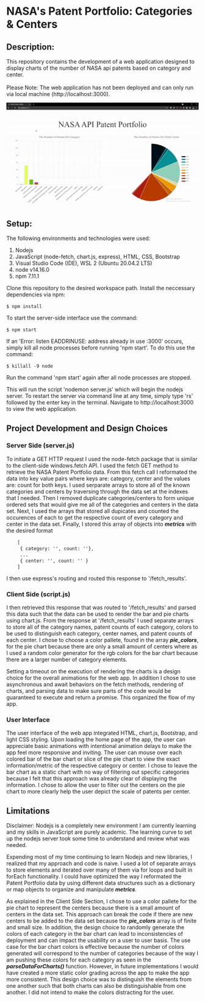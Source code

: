 # NASA's Patent Portfolio: Categories & Centers

## Description:
This repository contains the development of a web application designed to display charts of the number of NASA api patents based on category and center. 
<br></br>
Please Note: The web application has not been deployed and can only run via local machine (http://localhost:3000). 

<div align="center">
    <img src="./assets/Ames-main.gif">
</div>

## Setup: 
The following environments and technologies were used: 
1. Nodejs
2. JavaScript (node-fetch, chart.js, express), HTML, CSS, Bootstrap
3. Visual Studio Code (IDE), WSL 2 (Ubuntu 20.04.2 LTS)
4. node v14.16.0
5. npm 7.11.1


Clone this repository to the desired workspace path. 
Install the neccessary dependencies via npm: 
```
$ npm install
```
To start the server-side interface use the command:
```
$ npm start
```
If an 'Error: listen EADDRINUSE: address already in use :3000' occurs, simply kill all node processes before running 'npm start'. To do this use the command: 
```
$ killall -9 node
```
Run the command 'npm start' again after all node processes are stopped.

This will run the script 'nodemon server.js' which will begin the nodejs server. To restart the server via command line at any time, simply type 'rs' followed by the enter key in the terminal. 
Navigate to http://localhost:3000 to view the web application.

## Project Development and Design Choices

### Server Side (server.js)
To initiate a GET HTTP request I used the node-fetch package that is similar to the client-side windows.fetch API. I used the fetch GET method to retrieve the NASA Patent Portfolio data. From this fetch call I reformated the data into key value pairs where keys are: category, center and the values are: count for both keys. I used serparate arrays to store all of the known categories and centers by traversing through the data set at the indexes that I needed. Then I removed duplicate categories/centers to form unique ordered sets that would give me all of the categories and centers in the data set. Next, I used the arrays that stored all dupicates and counted the occurences of each to get the respective count of every category and center in the data set. Finally, I stored this array of objects into ***metrics*** with the desired format
```
    [
     { category: '', count: ''},
     ...
     { center: '', count: '' }
    ]
```
I then use express's routing and routed this response to '/fetch_results'. 

### Client Side (script.js)
I then retrieved this response that was routed to '/fetch_results' and parsed this data such that the data can be used to render the bar and pie charts using chart.js. From the response at '/fetch_results' I used separate arrays to store all of the category names, patent counts of each category, colors to be used to distinguish each category, center names, and patent counts of each center. I chose to choose a color pallete, found in the array ***pie_colors***, for the pie chart because there are only a small amount of centers where as I used a random color generator for the rgb colors for the bar chart because there are a larger number of category elements. 

Setting a timeout on the execution of rendering the charts is a design choice for the overall animations for the web app. In addition I chose to use asynchronous and await behaviors on the fetch methods, rendering of charts, and parsing data to make sure parts of the code would be guaranteed to execute and return a promise. This organized the flow of my app. 

### User Interface
The user interface of the web app integrated HTML, chart.js, Bootstrap, and light CSS styling. Upon loading the home page of the app, the user can appreciate basic animations with intentional animation delays to make the app feel more responsive and inviting. The user can mouse over each colored bar of the bar chart or slice of the pie chart to view the exact information/metric of the respective category or center. I chose to leave the bar chart as a static chart with no way of filtering out specific categories because I felt that this approach was already clear of displaying the information. I chose to allow the user to filter out the centers on the pie chart to more clearly help the user depict the scale of patents per center.      


## Limitations
Disclaimer: Nodejs is a completely new environment I am currently learning and my skills in JavaScript are purely academic. The learning curve to set up the nodejs server took some time to understand and review what was needed. 

Expending most of my time continuing to learn Nodejs and new libraries, I realized that my approach and code is naive. I used a lot of separate arrays to store elements and iterated over many of them via for loops and built in forEach functionality. I could have optimized the way I reformated the Patent Portfolio data by using different data structures such as a dictionary or map objects to organize and manipulate ***metrics***. 

As explained in the Client Side Section, I chose to use a color pallete for the pie chart to represent the centers because there is a small amount of centers in the data set. This approach can break the code if there are new centers to be added to the data set because the ***pie_colors*** array is of finite and small size. In addition, the design choice to randomly generate the colors of each category in the bar chart can lead to inconsistencies of deployment and can impact the usability on a user to user basis. The use case for the bar chart colors is effective because the number of colors generated will correspond to the number of categories because of the way I am pushing these colors for each category as seen in the ***parseDataForCharts()*** function. However, in future implementations I would have created a more static color grading across the app to make the app more consistent. This design choice was to distinguish the elements from one another such that both charts can also be distinguishable from one another. I did not intend to make the colors distracting for the user.








